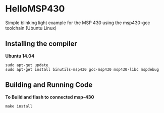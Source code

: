 HelloMSP430
===========

Simple blinking light example for the MSP 430 using the msp430-gcc toolchain (Ubuntu Linux)

Installing the compiler
------------------------
**Ubuntu 14.04**

    sudo apt-get update
    sudo apt-get install binutils-msp430 gcc-msp430 msp430-libc mspdebug

Building and Running Code
------------------------
**To Build and flash to connected msp-430**

    make install
